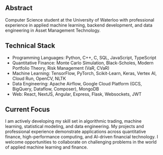 ## Abstract

Computer Science student at the University of Waterloo with professional experience in applied machine learning, backend development, and data engineering in Asset Management Technology. 

## Technical Stack
- Programming Languages: Python, C++, C, SQL, JavaScript, TypeScript
- Quantitative Finance: Monte Carlo Simulation, Black-Scholes, Modern Portfolio Theory, Risk Management (VaR, CVaR)
- Machine Learning: TensorFlow, PyTorch, Scikit-Learn, Keras, Vertex AI, Cloud Run, OpenCV, NLTK
- Data Engineering: Apache Airflow, Google Cloud Platform (GCS, BigQuery, Dataflow, Composer), MongoDB
- Web: React, NextJS, Angular, Express, Flask, Websockets, JWT

## Current Focus
I am actively developing my skill set in algorithmic trading, machine learning, statistical modeling, and data engineering. My projects and professional experience demonstrate applications across quantitative finance, high-performance computing, and AI-driven financial technology.
I welcome opportunities to collaborate on challenging problems in the world of applied machine learning and finance.
